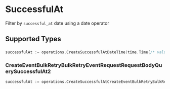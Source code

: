 # SuccessfulAt

Filter by `successful_at` date using a date operator


## Supported Types

### 

```go
successfulAt := operations.CreateSuccessfulAtDateTime(time.Time{/* values here */})
```

### CreateEventBulkRetryBulkRetryEventRequestRequestBodyQuerySuccessfulAt2

```go
successfulAt := operations.CreateSuccessfulAtCreateEventBulkRetryBulkRetryEventRequestRequestBodyQuerySuccessfulAt2(operations.CreateEventBulkRetryBulkRetryEventRequestRequestBodyQuerySuccessfulAt2{/* values here */})
```

